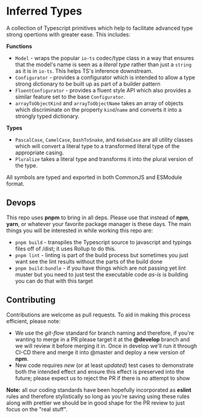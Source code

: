 # Inferred Types

A collection of Typescript primitives which help to facilitate advanced type strong opertions with greater ease. This includes:

**Functions**

- `Model` - wraps the popular `io-ts` codec/type class in a way that ensures that the model's name is seen as a _literal type_ rather than just a `string` as it is in `io-ts`. This helps TS's inference downstream.
- `Configurator` - provides a configurator which is intended to allow a type strong dictionary to be built up as part of a builder pattern
- `FluentConfigurator` - provides a fluent style API which also provides a similar feature set to the base `Configurator`.
- `arrayToObjectKind` and `arrayToObjectName` takes an array of objects which discriminate on the property `kind`/`name` and converts it into a strongly typed dictionary.

**Types**

- `PascalCase`, `CamelCase`, `DashToSnake`, and `KebabCase` are all utility classes which will convert a literal type to a transformed literal type of the appropriate casing.
- `Pluralize` takes a literal type and transforms it into the plural version of the type.


All symbols are typed and exported in both CommonJS and ESModule format.

## Devops

This repo uses **pnpm** to bring in all deps. Please use that instead of **npm**, **yarn**, or whatever your favorite package manager is these days. The main things you will be interested in while working this repo are:

- `pnpm build` - transpiles the Typescript source to javascript and typings files off of /dist; it uses Rollup to do this.
- `pnpm lint` - linting is part of the build process but sometimes you just want see the lint results without the parts of the build done
- `pnpm build:bundle` - if you have things which are not passing yet lint muster but you need to just test the executable code _as-is_ is building you can do that with this target


## Contributing

Contributions are welcome as pull requests. To aid in making this process efficient, please note:

- We use the _git-flow_ standard for branch naming and therefore, if you're wanting to merge in a PR please target it at the **@develop** branch and we will review it before merging it in. Once in develop we'll run it through CI-CD there and merge it into @master and deploy a new version of **npm**.
- New code requires _new_ (or at least _updated_) test cases to demonstrate both the intended effect and ensure this effect is preserved into the future; please expect us to reject the PR if there is no attempt to show 

**Note:** all our coding standards have been hopefully incorporated as **eslint** rules and therefore stylistically so long as you're saving using these rules along with prettier we should be in good shape for the PR review to just focus on the "real stuff".

